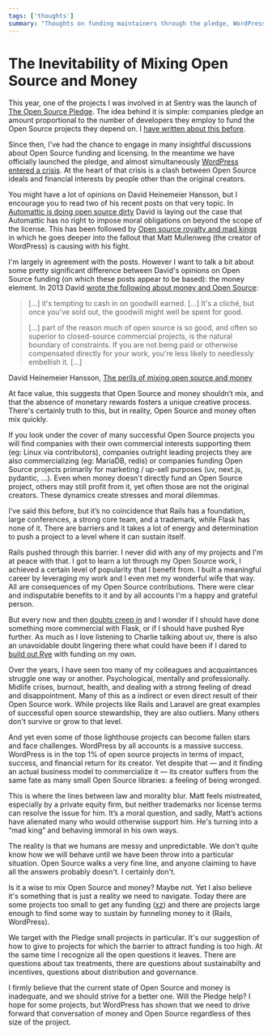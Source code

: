 ```yaml
---
tags: ['thoughts']
summary: "Thoughts on funding maintainers through the pledge, WordPress'"
---
```


# The Inevitability of Mixing Open Source and Money

This year, one of the projects I was involved in at Sentry was the launch
of [The Open Source Pledge](https://opensourcepledge.com/).  The idea
behind it is simple: companies pledge an amount proportional to the number
of developers they employ to fund the Open Source projects they depend on.
I [have written about this before](/2024/9/19/open-source-tax/).

Since then, I've had the chance to engage in many insightful discussions
about Open Source funding and licensing.  In the meantime we have
officially launched the pledge, and almost simultaneously [WordPress
entered a crisis](https://techcrunch.com/2024/10/10/wordpress-vs-wp-engine-drama-explained/).
At the heart of that crisis is a clash between Open Source ideals and
financial interests by people other than the original creators.

You might have a lot of opinions on David Heinemeier Hansson, but I
encourage you to read two of his recent posts on that very topic.
In [Automattic is doing open source dirty](https://world.hey.com/dhh/automattic-is-doing-open-source-dirty-b95cf128)
David is laying out the case that Automattic has no right to impose moral
obligations on beyond the scope of the license.  This has been followed by
[Open source royalty and mad kings](https://world.hey.com/dhh/open-source-royalty-and-mad-kings-a8f79d16)
in which he goes deeper into the fallout that Matt Mullenweg (the creator
of WordPress) is causing with his fight.

I'm largely in agreement with the posts.  However I want to talk a bit
about some pretty significant difference between David's opinions on Open
Source funding (on which these posts appear to be based): the money
element.  In 2013 David [wrote the following about money and Open Source](https://dhh.dk/2013/the-perils-of-mixing-open-source-and-money.html):

> […] it's tempting to cash in on goodwill earned. […] It's a cliché,
but once you've sold out, the goodwill might well be spent for good.
>
> […] part of the reason much of open source is so good, and often
so superior to closed-source commercial projects, is the natural
boundary of constraints.  If you are not being paid or otherwise
compensated directly for your work, you're less likely to needlessly
embellish it. […]
>
David Heinemeier Hansson, [The perils of mixing open source and
money](https://dhh.dk/2013/the-perils-of-mixing-open-source-and-money.html)

At face value, this suggests that Open Source and money shouldn’t mix,
and that the absence of monetary rewards fosters a unique creative
process.  There's certainly truth to this, but in reality, Open Source and
money often mix quickly.

If you look under the cover of many successful Open Source projects you
will find companies with their own commercial interests supporting
them (eg: Linux via contributors), companies outright leading projects
they are also commercializing (eg: MariaDB, redis) or companies funding
Open Source projects primarily for marketing / up-sell purposes (uv,
next.js, pydantic, …).  Even when money doesn't directly fund an Open
Source project, others may still profit from it, yet often those are not
the original creators.  These dynamics create stresses and moral dilemmas.

I’ve said this before, but it’s no coincidence that Rails has a
foundation, large conferences, a strong core team, and a trademark, while
Flask has none of it.  There are barriers and it takes a lot of energy and
determination to push a project to a level where it can sustain itself.

Rails pushed through this barrier.  I never did with any of my projects
and I'm at peace with that.  I got to learn a lot through my Open Source
work, I achieved a certain level of popularity that I benefit from.  I built
a meaningful career by leveraging my work and I even met my wonderful wife
that way.  All are consequences of my Open Source contributions.  There
were clear and indisputable benefits to it and by all accounts I'm a happy
and grateful person.

But every now and then [doubts creep in](/2023/2/9/everybody-is-complex/) and I wonder if I should have done
something more commercial with Flask, or if I should have pushed Rye
further.  As much as I love listening to Charlie talking about uv, there
is also an unavoidable doubt lingering there what could have been if I
dared to [build out Rye](/2024/8/21/harvest-season/) with funding on my
own.

Over the years, I have seen too many of my colleagues and acquaintances
struggle one way or another.  Psychological, mentally and professionally.
Midlife crises, burnout, health, and dealing with a strong feeling of
dread and disappointment.  Many of this as a indirect or even direct
result of their Open Source work.  While projects like Rails and Laravel
are great examples of successful open source stewardship, they are also
outliers.  Many others don't survive or grow to that level.

And yet even some of those lighthouse projects can become fallen stars and
face challenges.  WordPress by all accounts is a massive success.
WordPress is in the top 1% of open source projects in terms of impact,
success, and financial return for its creator.  Yet despite that — and it
finding an actual business model to commercialize it — its creator
suffers from the same fate as many small Open Source libraries: a feeling
of being wronged.

This is where the lines between law and morality blur.  Matt feels
mistreated, especially by a private equity firm, but neither trademarks
nor license terms can resolve the issue for him.  It’s a moral question,
and sadly, Matt’s actions have alienated many who would otherwise support
him.  He's turning into a “mad king” and behaving immoral in his own ways.

The reality is that we humans are messy and unpredictable.  We don't quite
know how we will behave until we have been throw into a particular
situation.  Open Source walks a very fine line, and anyone claiming to have
all the answers probably doesn't.  I certainly don't.

Is it a wise to mix Open Source and money?  Maybe not.  Yet I also believe
it's something that is just a reality we need to navigate.  Today there
are some projects too small to get any funding ([xz](https://en.wikipedia.org/wiki/XZ_Utils_backdoor)) and there are
projects large enough to find some way to sustain by funneling money to it
(Rails, WordPress).

We target with the Pledge small projects in particular.  It's our
suggestion of how to give to projects for which the barrier to attract
funding is too high.  At the same time I recognize all the open questions
it leaves.  There are questions about tax treatments, there are questions
about sustainabilty and incentives, questions about distribution and
governance.

I firmly believe that the current state of Open Source and money is
inadequate, and we should strive for a better one.  Will the Pledge help?
I hope for some projects, but WordPress has shown that we need to drive
forward that conversation of money and Open Source regardless of thes size
of the project.
